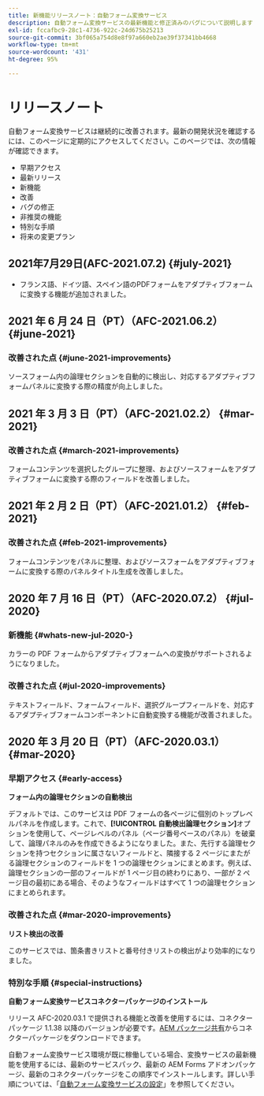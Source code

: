 ```yaml
---
title: 新機能リリースノート：自動フォーム変換サービス
description: 自動フォーム変換サービスの最新機能と修正済みのバグについて説明します
exl-id: fccafbc9-28c1-4736-922c-24d675b25213
source-git-commit: 3bf065a754d8e8f97a660eb2ae39f37341bb4668
workflow-type: tm+mt
source-wordcount: '431'
ht-degree: 95%

---
```


# リリースノート

自動フォーム変換サービスは継続的に改善されます。最新の開発状況を確認するには、このページに定期的にアクセスしてください。このページでは、次の情報が確認できます。

* 早期アクセス
* 最新リリース
* 新機能
* 改善
* バグの修正
* 非推奨の機能
* 特別な手順
* 将来の変更プラン

## 2021年7月29日(AFC-2021.07.2) {#july-2021}

* フランス語、ドイツ語、スペイン語のPDFフォームをアダプティブフォームに変換する機能が追加されました。

## 2021 年 6 月 24 日（PT）（AFC-2021.06.2） {#june-2021}

### 改善された点 {#june-2021-improvements}

ソースフォーム内の論理セクションを自動的に検出し、対応するアダプティブフォームパネルに変換する際の精度が向上しました。

## 2021 年 3 月 3 日（PT）（AFC-2021.02.2） {#mar-2021}

### 改善された点 {#march-2021-improvements}

フォームコンテンツを選択したグループに整理、およびソースフォームをアダプティブフォームに変換する際のフィールドを改善しました。

## 2021 年 2 月 2 日（PT）（AFC-2021.01.2） {#feb-2021}

### 改善された点 {#feb-2021-improvements}

フォームコンテンツをパネルに整理、およびソースフォームをアダプティブフォームに変換する際のパネルタイトル生成を改善しました。

## 2020 年 7 月 16 日（PT）（AFC-2020.07.2） {#jul-2020}

### 新機能 {#whats-new-jul-2020-}

カラーの PDF フォームからアダプティブフォームへの変換がサポートされるようになりました。

### 改善された点 {#jul-2020-improvements}

テキストフィールド、フォームフィールド、選択グループフィールドを、対応するアダプティブフォームコンポーネントに自動変換する機能が改善されました。


## 2020 年 3 月 20 日（PT）（AFC-2020.03.1） {#mar-2020}

### 早期アクセス {#early-access}

**フォーム内の論理セクションの自動検出**

デフォルトでは、このサービスは PDF フォームの各ページに個別のトップレベルパネルを作成します。これで、**[!UICONTROL 自動検出論理セクション]**&#x200B;オプションを使用して、ページレベルのパネル（ページ番号ベースのパネル）を破棄して、論理パネルのみを作成できるようになりました。また、先行する論理セクションを持つセクションに属さないフィールドと、隣接する 2 ページにまたがる論理セクションのフィールドを 1 つの論理セクションにまとめます。例えば、論理セクションの一部のフィールドが 1 ページ目の終わりにあり、一部が 2 ページ目の最初にある場合、そのようなフィールドはすべて 1 つの論理セクションにまとめられます。

### 改善された点 {#mar-2020-improvements}

**リスト検出の改善**

このサービスでは、箇条書きリストと番号付きリストの検出がより効率的になりました。

### 特別な手順 {#special-instructions}

**自動フォーム変換サービスコネクターパッケージのインストール**

リリース AFC-2020.03.1 で提供される機能と改善を使用するには、コネクターパッケージ 1.1.38 以降のバージョンが必要です。[AEM パッケージ共有](https://www.adobeaemcloud.com/content/marketplace/marketplaceProxy.html?packagePath=/content/companies/public/adobe/packages/cq650/featurepack/AFCS-Connector-2020.03.1)からコネクターパッケージをダウンロードできます。

自動フォーム変換サービス環境が既に稼働している場合、変換サービスの最新機能を使用するには、最新のサービスパック、最新の AEM Forms アドオンパッケージ、最新のコネクターパッケージをこの順序でインストールします。詳しい手順については、「[自動フォーム変換サービスの設定](configure-service.md)」を参照してください。
